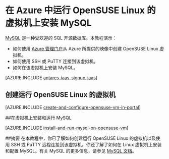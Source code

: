 <properties
	pageTitle="在 Azure 中运行 OpenSUSE Linux 的虚拟机上安装 MySQL"
	description="了解如何在 Azure 中的虚拟机上安装 MySQL。"
	services="virtual-machines"
	documentationCenter=""
	authors="KBDAzure"
	manager="timlt"
	editor=""
	tags="mysql"/>

<tags
	ms.service="virtual-machines"
	ms.date="05/22/2015"
	wacn.date="09/18/2015"/>

# 在 Azure 中运行 OpenSUSE Linux 的虚拟机上安装 MySQL

[MySQL][MySQL] 是一种受欢迎的 SQL 开源数据库。本教程演示：

- 如何使用 [Azure 管理门户][AzurePortal]从 Azure 所提供的映像中创建 OpenSUSE Linux 虚拟机。
- 如何使用 SSH 或 PuTTY 连接到该虚拟机。
- 如何在该虚拟机上安装 MySQL。

[AZURE.INCLUDE [antares-iaas-signup-iaas](../includes/antares-iaas-signup-iaas.md)]

## 创建运行 OpenSUSE Linux 的虚拟机

[AZURE.INCLUDE [create-and-configure-opensuse-vm-in-portal](../includes/create-and-configure-opensuse-vm-in-portal.md)]

##在虚拟机上安装和运行 MySQL

[AZURE.INCLUDE [install-and-run-mysql-on-opensuse-vm](../includes/install-and-run-mysql-on-opensuse-vm.md)]

##摘要
在本教程中，你已了解如何创建运行 OpenSUSE Linux 的虚拟机以及使用 SSH 或 PuTTY 远程连接到该虚拟机。你还了解了如何在 Linux 虚拟机上安装和配置 MySQL。有关 MySQL 的更多信息，请参见 [MySQL 文档][MySQLDocs]。

[MySQLDocs]: http://dev.mysql.com/doc/
[MySQL]: http://www.mysql.com
[AzurePortal]: http://manage.windowsazure.cn

<!---HONumber=70-->